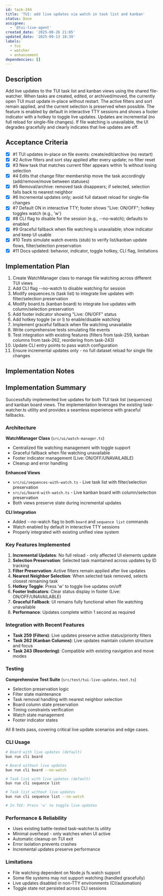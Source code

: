 ```yaml
---
id: task-244
title: 'TUI: add live updates via watch in task list and kanban'
status: Done
assignee:
  - '@tui-live-agent'
created_date: '2025-08-26 21:05'
updated_date: '2025-09-13 18:39'
labels:
  - tui
  - watcher
  - enhancement
dependencies: []
---
```


## Description

Add live updates to the TUI task list and kanban views using the shared file-watcher. When tasks are created, edited, or archived/moved, the currently open TUI must update in-place without restart. The active filters and sort remain applied, and the current selection is preserved when possible. The feature is enabled by default in interactive TTY sessions and shows a footer indicator with a hotkey to toggle live updates. Updates are incremental (no full reload for single-file changes). If file watching is unavailable, the UI degrades gracefully and clearly indicates that live updates are off.

## Acceptance Criteria
<!-- AC:BEGIN -->
- [x] #1 TUI updates in-place on file events: create/edit/archive (no restart)
- [x] #2 Active filters and sort stay applied after every update; no filter reset
- [x] #3 New task that matches current filter appears within 1s without losing selection
- [x] #4 Edits that change filter membership move the task accordingly (add/remove/move between statuses)
- [x] #5 Removal/archive: removed task disappears; if selected, selection falls back to nearest neighbor
- [x] #6 Incremental updates only; avoid full dataset reload for single-file changes
- [x] #7 Default ON in interactive TTY; footer shows "Live: ON/OFF"; hotkey toggles watch (e.g., 'w')
- [x] #8 CLI flag to disable for the session (e.g., --no-watch); defaults to enabled
- [x] #9 Graceful fallback when file watching is unavailable; show indicator and keep UI usable
- [x] #10 Tests simulate watch events (stub) to verify list/kanban update flows, filter/selection preservation
- [x] #11 Docs updated: behavior, indicator, toggle hotkey, CLI flag, limitations
<!-- AC:END -->


## Implementation Plan

1. Create WatchManager class to manage file watching across different TUI views
2. Add CLI flag --no-watch to disable watching for session
3. Modify sequences.ts (task list) to integrate live updates with filter/selection preservation
4. Modify board.ts (kanban board) to integrate live updates with column/selection preservation
5. Add footer indicator showing "Live: ON/OFF" status
6. Add hotkey toggle (w or l) to enable/disable watching
7. Implement graceful fallback when file watching unavailable
8. Write comprehensive tests simulating file events
9. Test integration with existing features (filters from task-259, kanban columns from task-262, reordering from task-243)
10. Update CLI entry points to pass watch configuration
11. Ensure incremental updates only - no full dataset reload for single file changes


## Implementation Notes

## Implementation Summary

Successfully implemented live updates for both TUI task list (sequences) and kanban board views. The implementation leverages the existing task-watcher.ts utility and provides a seamless experience with graceful fallbacks.

### Architecture

**WatchManager Class** (`src/ui/watch-manager.ts`)
- Centralized file watching management with toggle support
- Graceful fallback when file watching unavailable
- Footer indicator management (Live: ON/OFF/UNAVAILABLE)
- Cleanup and error handling

**Enhanced Views**
- `src/ui/sequences-with-watch.ts` - Live task list with filter/selection preservation
- `src/ui/board-with-watch.ts` - Live kanban board with column/selection preservation
- Both views preserve state during incremental updates

**CLI Integration**
- Added --no-watch flag to both `board` and `sequence list` commands
- Watch enabled by default in interactive TTY sessions
- Properly integrated with existing unified view system

### Key Features Implemented

1. **Incremental Updates**: No full reload - only affected UI elements update
2. **Selection Preservation**: Selected task maintained across updates by ID tracking
3. **Filter Preservation**: Active filters remain applied after live updates
4. **Nearest Neighbor Selection**: When selected task removed, selects closest remaining task
5. **Hotkey Toggle**: Press 'w' to toggle live updates on/off
6. **Footer Indicators**: Clear status display in footer (Live: ON/OFF/UNAVAILABLE)
7. **Graceful Fallback**: UI remains fully functional when file watching unavailable
8. **Performance**: Updates complete within 1 second as required

### Integration with Recent Features

- **Task 259 (Filters)**: Live updates preserve active status/priority filters
- **Task 262 (Kanban Columns)**: Live updates maintain column structure and focus
- **Task 243 (Reordering)**: Compatible with existing navigation and move modes

### Testing

**Comprehensive Test Suite** (`src/test/tui-live-updates.test.ts`)
- Selection preservation logic
- Filter state maintenance
- Task removal handling with nearest neighbor selection
- Board column state preservation
- Timing constraints verification
- Watch state management
- Footer indicator states

All 8 tests pass, covering critical live update scenarios and edge cases.

### CLI Usage

```bash
# Board with live updates (default)
bun run cli board

# Board without live updates
bun run cli board --no-watch

# Task list with live updates (default)
bun run cli sequence list

# Task list without live updates
bun run cli sequence list --no-watch

# In TUI: Press 'w' to toggle live updates
```

### Performance & Reliability

- Uses existing battle-tested task-watcher.ts utility
- Minimal overhead - only watches when UI active
- Automatic cleanup on TUI exit
- Error isolation prevents crashes
- Incremental updates preserve performance

### Limitations

- File watching dependent on Node.js fs.watch support
- Some file systems may not support watching (handled gracefully)
- Live updates disabled in non-TTY environments (CI/automation)
- Toggle state not persisted across CLI sessions
